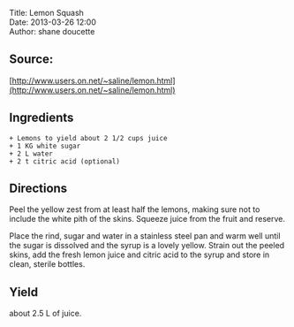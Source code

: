 Title: Lemon Squash  
Date: 2013-03-26 12:00  
Author: shane doucette  


## Source: 
[http://www.users.on.net/~saline/lemon.html](http://www.users.on.net/~saline/lemon.html)


## Ingredients
~~~~
+ Lemons to yield about 2 1/2 cups juice
+ 1 KG white sugar
+ 2 L water
+ 2 t citric acid (optional)
~~~~


## Directions
Peel the yellow zest from at least half the lemons, making sure not to 
include the white pith of the skins.  Squeeze juice from the fruit and 
reserve. 

Place the rind, sugar and water in a stainless steel pan and warm well 
until the sugar is dissolved and the syrup is a lovely yellow.  Strain out 
the peeled skins, add the fresh lemon juice and citric acid to the syrup 
and store in clean, sterile bottles. 


## Yield
about 2.5 L of juice.
